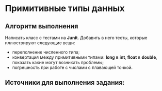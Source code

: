 # Примитивные типы данных

## Алгоритм выполнения

Написать класс с тестами на __Junit__. Добавить в него тесты, которые иллюстрируют следующие вещи:
   *	переполнение численного типа;
   *	конвертация между примитивными типами: __long__ в __int__, __float__ в __double__, показать какие могут возникать проблемы;
   *	погрешность при работе с числами с плавающей точкой.


## Источники для выполнения задания:

